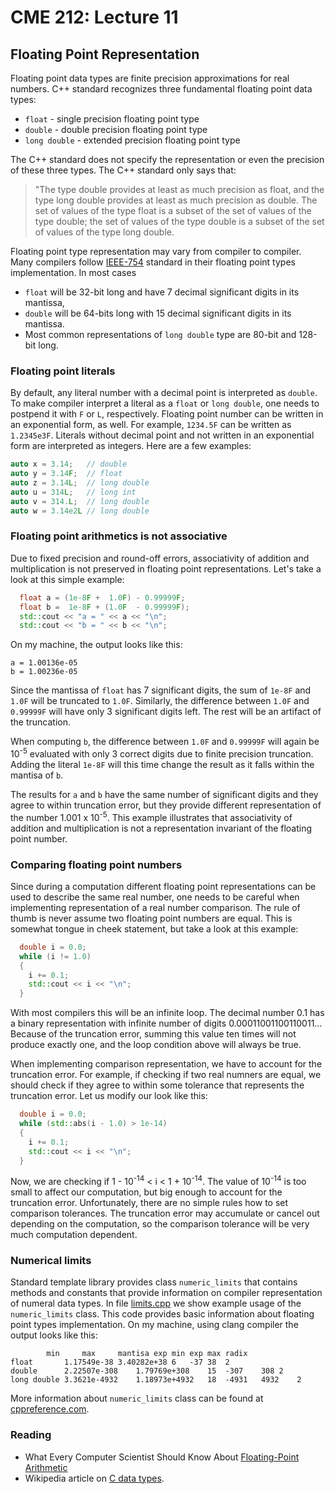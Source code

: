 # CME 212: Lecture 11

## Floating Point Representation ##

Floating point data types are finite precision approximations
for real numbers. C++ standard recognizes three fundamental floating
point data types:
* `float` - single precision floating point type
* `double` - double precision floating point type
* `long double` - extended precision floating point type

The C++ standard does not specify the representation or even
the precision of these three types. The C++ standard only says that:
> "The type double provides at least as much precision as float, and the 
> type long double provides at least as much precision as double. The set
> of values of the type float is a subset of the set of values of the type
> double; the set of values of the type double is a subset of the set of
> values of the type long double.

Floating point type representation may vary from compiler to compiler.
Many compilers follow [IEEE-754](https://ieeexplore.ieee.org/document/4610935?arnumber=4610935)
standard in their floating point types implementation. In most cases
* `float` will be 32-bit long and have 7 decimal significant digits in its mantissa,
* `double` will be 64-bits long with 15 decimal significant digits in its mantissa.
* Most common representations of `long double` type are 80-bit and 128-bit long.

### Floating point literals ###

By default, any literal number with a decimal point is interpreted as `double`.
To make compiler interpret a literal as a `float` or `long double`, one needs to
postpend it with `F` or `L`, respectively. Floating point number can be written
in an exponential form, as well. For example, `1234.5F` can be written as
`1.2345e3F`. Literals without decimal point and not written in an exponential
form are interpreted as integers. Here are a few examples:
```c++
auto x = 3.14;   // double
auto y = 3.14F;  // float
auto z = 3.14L;  // long double
auto u = 314L;   // long int
auto v = 314.L;  // long double
auto w = 3.14e2L // long double
```

### Floating point arithmetics is not associative ###

Due to fixed precision and round-off errors, associativity of 
addition and multiplication is not preserved in floating point
representations. Let's take a look at this simple example:
```c++
  float a = (1e-8F +  1.0F) - 0.99999F;
  float b =  1e-8F + (1.0F  - 0.99999F);
  std::cout << "a = " << a << "\n";
  std::cout << "b = " << b << "\n";
```  
On my machine, the output looks like this:
```
a = 1.00136e-05
b = 1.00236e-05
```
Since the mantissa of `float` has 7 significant digits, the sum of `1e-8F` and
`1.0F` will be truncated to `1.0F`. Similarly, the difference between
`1.0F` and `0.99999F` will have only 3 significant digits left. The rest will
be an artifact of the truncation.

When computing `b`, the difference between `1.0F` and `0.99999F` will again be
10<sup>-5</sup> evaluated with only 3 correct digits due to finite precision truncation.
Adding the literal `1e-8F` will this time change the result as it falls within
the mantisa of `b`.

The results for `a` and `b` have the same number of significant digits and
they agree to within truncation error, but they provide different
representation of the number 1.001 x 10<sup>-5</sup>. This example illustrates that
associativity of addition and multiplication is not a representation invariant
of the floating point number.

### Comparing floating point numbers ###

Since during a computation different floating point representations can be used
to describe the same real number, one needs to be careful when implementing
representation of a real number comparison. The rule of thumb is never assume two
floating point numbers are equal. This is somewhat tongue in cheek statement,
but take a look at this example:
```c++
  double i = 0.0;
  while (i != 1.0)
  {
    i += 0.1;
    std::cout << i << "\n";
  }
```
With most compilers this will be an infinite loop. The decimal number 0.1
has a binary representation with infinite number of digits 0.00011001100110011...
Because of the truncation error, summing this value ten times will not produce
exactly one, and the loop condition above will always be true.

When implementing comparison representation, we have to account for the truncation
error. For example, if checking if two real numners are equal, we should check
if they agree to within some tolerance that represents the truncation error.
Let us modify our look like this:
```c++
  double i = 0.0;
  while (std::abs(i - 1.0) > 1e-14)
  {
    i += 0.1;
    std::cout << i << "\n";
  }
```
Now, we are checking if 1 - 10<sup>-14</sup> < i < 1 + 10<sup>-14</sup>. The value of
10<sup>-14</sup> is too small to affect our computation, but big enough to
account for the truncation error. Unfortunately, there are no simple
rules how to set comparison tolerances. The truncation error may accumulate
or cancel out depending on the computation, so the comparison tolerance will
be very much computation dependent. 


### Numerical limits ###

Standard template library provides class `numeric_limits` that contains
methods and constants that provide information on compiler representation
of numeral data types. 
In file [limits.cpp](src/limits.cpp) we show example usage of the
`numeric_limits` class. This code provides basic information about
floating point types implementation. On my machine, using clang compiler
the output looks like this:
```
		min		max		mantisa	exp min	exp max	radix
float		1.17549e-38	3.40282e+38	6	-37	38	2
double		2.22507e-308	1.79769e+308	15	-307	308	2
long double	3.3621e-4932	1.18973e+4932	18	-4931	4932	2
```
More information about `numeric_limits` class can be found at
[cppreference.com](http://en.cppreference.com/w/cpp/types/numeric_limits).


### Reading ###


* What Every Computer Scientist Should Know About [Floating-Point Arithmetic](https://docs.oracle.com/cd/E19957-01/806-3568/ncg_goldberg.html)
* Wikipedia article on [C data types](https://en.wikipedia.org/wiki/C_data_types).
